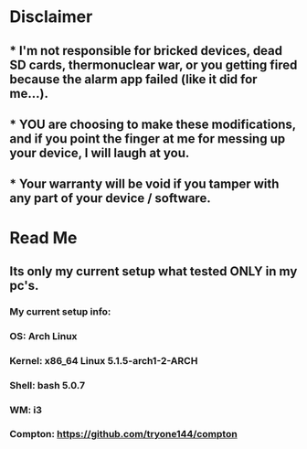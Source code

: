 # Disclaimer
## * I'm not responsible for bricked devices, dead SD cards, thermonuclear war, or you getting fired because the alarm app failed (like it did for me...). 
## * YOU are choosing to make these modifications, and if you point the finger at me for messing up your device, I will laugh at you. 
## * Your warranty will be void if you tamper with any part of your device / software.

# Read Me

## Its only my current setup what tested ONLY in my pc's.
### My current setup info:

### OS: Arch Linux
### Kernel: x86_64 Linux 5.1.5-arch1-2-ARCH
### Shell: bash 5.0.7
### WM: i3
### Compton: https://github.com/tryone144/compton
